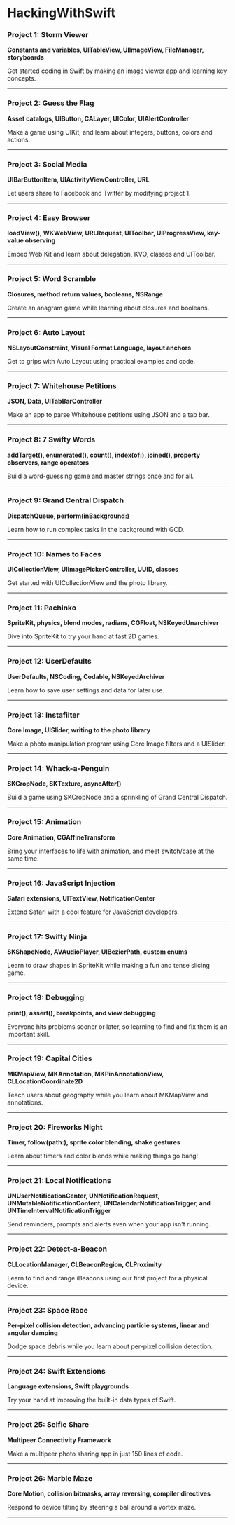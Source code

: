 # HackingWithSwift

### Project 1: Storm Viewer 
**Constants and variables, UITableView, UIImageView, FileManager, storyboards**

Get started coding in Swift by making an image viewer app and learning key concepts.

---

### Project 2: Guess the Flag
**Asset catalogs, UIButton, CALayer, UIColor, UIAlertController**

Make a game using UIKit, and learn about integers, buttons, colors and actions.

---

### Project 3: Social Media
**UIBarButtonItem, UIActivityViewController, URL**

Let users share to Facebook and Twitter by modifying project 1.

---

### Project 4: Easy Browser
**loadView(), WKWebView, URLRequest, UIToolbar, UIProgressView, key-value observing**

Embed Web Kit and learn about delegation, KVO, classes and UIToolbar.

---

### Project 5: Word Scramble
**Closures, method return values, booleans, NSRange**

Create an anagram game while learning about closures and booleans.

---

### Project 6: Auto Layout
**NSLayoutConstraint, Visual Format Language, layout anchors**

Get to grips with Auto Layout using practical examples and code.

---

### Project 7: Whitehouse Petitions
**JSON, Data, UITabBarController**

Make an app to parse Whitehouse petitions using JSON and a tab bar.

---

### Project 8: 7 Swifty Words
**addTarget(), enumerated(), count(), index(of:), joined(), property observers, range operators**

Build a word-guessing game and master strings once and for all.

---

### Project 9: Grand Central Dispatch
**DispatchQueue, perform(inBackground:)**

Learn how to run complex tasks in the background with GCD.

---

### Project 10: Names to Faces
**UICollectionView, UIImagePickerController, UUID, classes**

Get started with UICollectionView and the photo library.

---

### Project 11: Pachinko
**SpriteKit, physics, blend modes, radians, CGFloat, NSKeyedUnarchiver**

Dive into SpriteKit to try your hand at fast 2D games.

---

### Project 12: UserDefaults
**UserDefaults, NSCoding, Codable, NSKeyedArchiver**

Learn how to save user settings and data for later use.

---

### Project 13: Instafilter
**Core Image, UISlider, writing to the photo library**

Make a photo manipulation program using Core Image filters and a UISlider.

---

### Project 14: Whack-a-Penguin
**SKCropNode, SKTexture, asyncAfter()**

Build a game using SKCropNode and a sprinkling of Grand Central Dispatch.

---

### Project 15: Animation
**Core Animation, CGAffineTransform**

Bring your interfaces to life with animation, and meet switch/case at the same time.

---

### Project 16: JavaScript Injection
**Safari extensions, UITextView, NotificationCenter**

Extend Safari with a cool feature for JavaScript developers.

---

### Project 17: Swifty Ninja
**SKShapeNode, AVAudioPlayer, UIBezierPath, custom enums**

Learn to draw shapes in SpriteKit while making a fun and tense slicing game.

---

### Project 18: Debugging
**print(), assert(), breakpoints, and view debugging**

Everyone hits problems sooner or later, so learning to find and fix them is an important skill.

---

### Project 19: Capital Cities
**MKMapView, MKAnnotation, MKPinAnnotationView, CLLocationCoordinate2D**

Teach users about geography while you learn about MKMapView and annotations.

---

### Project 20: Fireworks Night
**Timer, follow(path:), sprite color blending, shake gestures**

Learn about timers and color blends while making things go bang!

---

### Project 21: Local Notifications
**UNUserNotificationCenter, UNNotificationRequest, UNMutableNotificationContent, UNCalendarNotificationTrigger, and UNTimeIntervalNotificationTrigger**

Send reminders, prompts and alerts even when your app isn't running.

---

### Project 22: Detect-a-Beacon
**CLLocationManager, CLBeaconRegion, CLProximity**

Learn to find and range iBeacons using our first project for a physical device.

---

### Project 23: Space Race
**Per-pixel collision detection, advancing particle systems, linear and angular damping**

Dodge space debris while you learn about per-pixel collision detection.

---

### Project 24: Swift Extensions
**Language extensions, Swift playgrounds**

Try your hand at improving the built-in data types of Swift.

---

### Project 25: Selfie Share
**Multipeer Connectivity Framework**

Make a multipeer photo sharing app in just 150 lines of code.

---

### Project 26: Marble Maze
**Core Motion, collision bitmasks, array reversing, compiler directives**

Respond to device tilting by steering a ball around a vortex maze.

---
